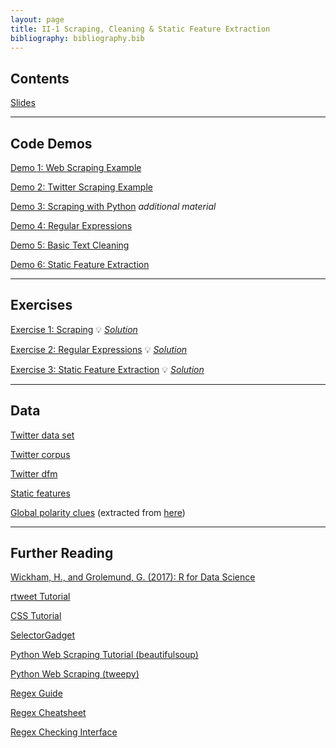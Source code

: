 ```yaml
---
layout: page
title: II-1 Scraping, Cleaning & Static Feature Extraction
bibliography: bibliography.bib
---
```


## Contents

[Slides](slides/slides_II_1.pdf)

***

## Code Demos

[Demo 1: Web Scraping Example](demos/scraping_web.html)

[Demo 2: Twitter Scraping Example](demos/scraping_twitter.html)

[Demo 3: Scraping with Python](demos/scraping_python.html) *additional material*

[Demo 4: Regular Expressions](demos/regex.html)

[Demo 5: Basic Text Cleaning](demos/text_cleaning.html)

[Demo 6: Static Feature Extraction](demos/static_feature_extraction.html)

***

## Exercises

[Exercise 1: Scraping](exercises/exercise_scraping_task.ipynb)
💡 [*Solution*](exercises/exercise_scraping_solution.ipynb)

[Exercise 2: Regular Expressions](exercises/exercise_regex_task.ipynb)
💡 [*Solution*](exercises/exercise_regex_solution.ipynb)

[Exercise 3: Static Feature Extraction](exercises/exercise_static_features_task.ipynb)
💡 [*Solution*](exercises/exercise_static_features_solution.ipynb)

***

## Data

[Twitter data set](data/twitter_data.csv)

[Twitter corpus](data/twitter_corpus.RDS)

[Twitter dfm](data/twitter_dfm.RDS)

[Static features](data/twitter_static_features.RDS)

[Global polarity clues](data/global_polarity_clues.RDS) (extracted from [here](http://www.ulliwaltinger.de/sentiment/))

***

## Further Reading

[Wickham, H., and Grolemund, G. (2017): R for Data Science](https://r4ds.had.co.nz/strings.html)

[rtweet Tutorial](https://rtweet-workshop.mikewk.com/)

[CSS Tutorial](https://flukeout.github.io/#)

[SelectorGadget](https://selectorgadget.com/)

[Python Web Scraping Tutorial (beautifulsoup)](https://www.analyticsvidhya.com/blog/2015/10/beginner-guide-web-scraping-beautiful-soup-python/)

[Python Web Scraping (tweepy)](https://docs.tweepy.org/en/latest/)

[Regex Guide](https://cran.r-project.org/web/packages/stringr/vignettes/regular-expressions.html)

[Regex Cheatsheet](https://www.rstudio.com/wp-content/uploads/2016/09/RegExCheatsheet.pdf)

[Regex Checking Interface](https://regex101.com/)

